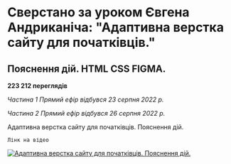 # Сверстано за уроком Євгена Андриканіча: "Адаптивна верстка сайту для початківців."<br>

## Пояснення дій. HTML CSS FIGMA.<br/>

**223 212 переглядів**<br>

_Частина 1 Прямий ефір відбувся 23 серпня 2022 р._<br>

_Частина 2 Прямий ефір відбувся 26 серпня 2022 р._<br>

Адаптивна верстка сайту для початківців. Пояснення дій.

`Лінк на відео`<br>

[![Адаптивна верстка сайту для початківців. Пояснення дій.](https://img.youtube.com/vi/15LuYG5bmrg/hqdefault.jpg "Адаптивна верстка сайту для початківців. Пояснення дій.")](https://youtu.be/15LuYG5bmrg)
